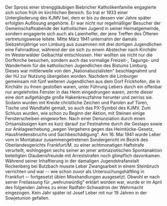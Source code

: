Der Spross einer strenggläubigen Biebricher Katholikenfamilie engagierte
sich schon früh im kirchlichen Bereich. So trat er 1933 einer
Untergliederung des KJMV bei, dem er bis zu dessen vier Jahre später
erfolgten Auflösung angehörte. Er war nicht nur regelmäßiger Besucher
der Gemeinschaftsabende der katholischen Jugend in seiner
Heimatgemeinde, sondern engagierte sich auch als Laienhelfer, der jene
Treffen des Öfteren vertretungsweise leitete. Mitte März 1941 unternahm
der damals Siebzehnjährige von Limburg aus zusammen mit drei dortigen
Jugendlichen eine Fahrradtour, während der sie sich zu einem Abstecher
nach Kirchähr im Westerwälder Gelbachtal entschlossen. Hier wollten sie
nicht nur die Dorfkirche besuchen, sondern auch das vormalige Freizeit-,
Tagungs- und Wanderheim für die katholischen Jugendlichen des Bistums
Limburg. Dieses war mittlerweile von den „Nationalsozialisten"
beschlagnahmt und der HJ zur Nutzung übergeben worden. Nachdem die
Limburger gemeinsam mit fünf weiteren Jugendlichen aus dem Dorf
Frickhofen, die in Kirchähr zu ihnen gestoßen waren, unter Führung
Lebers durch ein offenbar nur angelehntes Fenster in das Heim
eingedrungen waren, zerrte dieser eine dort aufgehängte große
Hakenkreuzfahne herunter und zerriss sie. Sodann wurden mit Kreide
christliche Zeichen und Parolen auf Türen, Tische und Wandtafel gemalt,
so auch das PX-Symbol des KJMV. Zum Schluss wurden, wie schon zu Beginn
der Aktion, mit Steinen einige Fensterscheiben eingeworfen. Nach einer
Denunziation durch einen Ortsansässigen kam es kurz darauf zur Festnahme
durch die Gestapo sowie zur Anklageerhebung „wegen Vergehens gegen das
Heimtücke-Gesetz, Hausfriedensbruchs und Sachbeschädigung". Am 16. Mai
1941 wurde Leber vom in Montabaur zusammengetretenen Sondergericht im
Bezirk des Oberlandesgerichts Frankfurt/M. zu einer achtmonatigen
Haftstrafe verurteilt, wohingegen sechs seiner an jener antinazistischen
Spontanaktion beteiligten Glaubensfreunde mit Arreststrafen noch
glimpflich davonkamen. Während seiner Inhaftierung in der damaligen
Jugendstrafanstalt Rockenberg bei Butzbach musste Leber Zwangsarbeit in
einem Steinbruch verrichten und war -- wie schon zuvor als
Untersuchungshäftling in Frankfurt -- fortgesetzt üblen Misshandlungen
ausgesetzt. Obwohl er nach seiner Freilassung für „wehrunwürdig" erklärt
worden war, wurde er im April des folgenden Jahres zu einer
Radfahr-Schwadron der Wehrmacht eingezogen. Kein Jahr später ist Josef
Leber mit nur 19 Jahren in der Sowjetunion gefallen.
